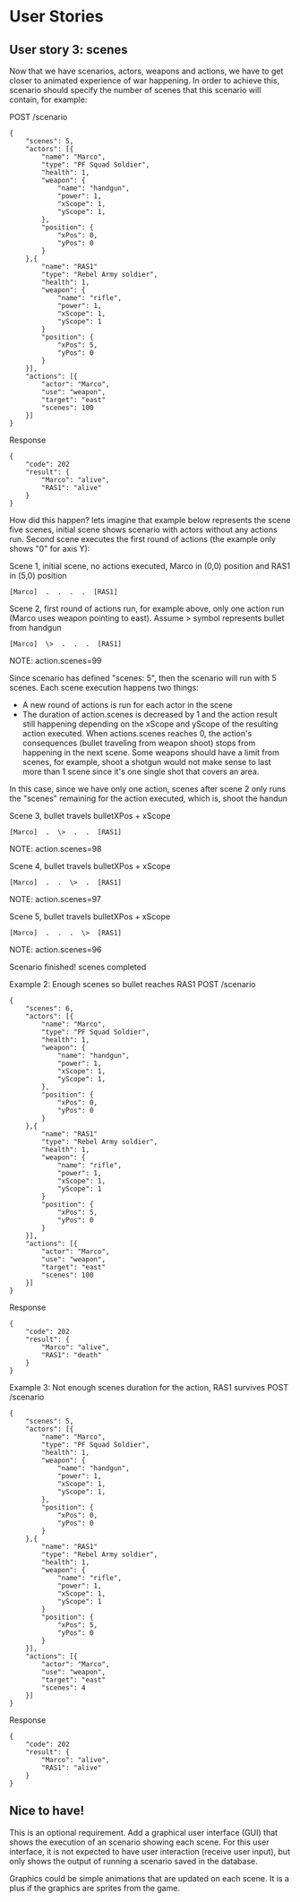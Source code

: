 # User Stories

## User story 3: scenes

Now that we have scenarios, actors, weapons and actions, we have to get closer to animated experience of war happening. In order to achieve this, scenario should specify the number of scenes that this scenario will contain, for example:

POST /scenario

```
{
    "scenes": 5,
    "actors": [{
        "name": "Marco",
        "type": "PF Squad Soldier",
        "health": 1,
        "weapon": {
            "name": "handgun",
            "power": 1,
            "xScope": 1,
            "yScope": 1,
        },
        "position": {
            "xPos": 0,
            "yPos": 0
        }
    },{
        "name": "RAS1"
        "type": "Rebel Army soldier",
        "health": 1,
        "weapon": {
            "name": "rifle",
            "power": 1,
            "xScope": 1,
            "yScope": 1
        }
        "position": {
            "xPos": 5,
            "yPos": 0
        }
    }],
    "actions": [{
        "actor": "Marco",
        "use": "weapon",
        "target": "east"
        "scenes": 100
    }]
}
```

Response
```
{
    "code": 202
    "result": {
        "Marco": "alive",
        "RAS1": "alive"
    }
}
```

How did this happen? lets imagine that example below represents the scene five scenes, initial scene shows scenario with actors without any actions run. Second scene executes the first round of actions (the example only shows "0" for axis Y):

Scene 1, initial scene, no actions executed, Marco in (0,0) position and RAS1 in (5,0) position

```
[Marco]  .  .  .  .  [RAS1]
```


Scene 2, first round of actions run, for example above, only one action run (Marco uses weapon pointing to east). Assume \> symbol represents bullet from handgun

```
[Marco]  \>  .  .  .  [RAS1]
```

NOTE: action.scenes=99

Since scenario has defined "scenes: 5", then the scenario will run with 5 scenes. Each scene execution happens two things:

* A new round of actions is run for each actor in the scene
* The duration of action.scenes is decreased by 1 and the action result still happening depending on the xScope and yScope of the resulting action executed. When actions.scenes reaches 0, the action's consequences (bullet traveling from weapon shoot) stops from happening in the next scene. Some weapons should have a limit from scenes, for example, shoot a shotgun would not make sense to last more than 1 scene since it's one single shot that covers an area.

In this case, since we have only one action, scenes after scene 2 only runs the "scenes" remaining for the action executed, which is, shoot the handun

Scene 3, bullet travels bulletXPos + xScope

```
[Marco]  .  \>  .  .  [RAS1]
```

NOTE: action.scenes=98

Scene 4, bullet travels bulletXPos + xScope

```
[Marco]  .  .  \>  .  [RAS1]
```

NOTE: action.scenes=97

Scene 5, bullet travels bulletXPos + xScope

```
[Marco]  .  .  .  \>  [RAS1]
```

NOTE: action.scenes=96

Scenario finished! scenes completed

Example 2: Enough scenes so bullet reaches RAS1
POST /scenario

```
{
    "scenes": 6,
    "actors": [{
        "name": "Marco",
        "type": "PF Squad Soldier",
        "health": 1,
        "weapon": {
            "name": "handgun",
            "power": 1,
            "xScope": 1,
            "yScope": 1,
        },
        "position": {
            "xPos": 0,
            "yPos": 0
        }
    },{
        "name": "RAS1"
        "type": "Rebel Army soldier",
        "health": 1,
        "weapon": {
            "name": "rifle",
            "power": 1,
            "xScope": 1,
            "yScope": 1
        }
        "position": {
            "xPos": 5,
            "yPos": 0
        }
    }],
    "actions": [{
        "actor": "Marco",
        "use": "weapon",
        "target": "east"
        "scenes": 100
    }]
}
```

Response
```
{
    "code": 202
    "result": {
        "Marco": "alive",
        "RAS1": "death"
    }
}
```

Example 3: Not enough scenes duration for the action, RAS1 survives
POST /scenario

```
{
    "scenes": 5,
    "actors": [{
        "name": "Marco",
        "type": "PF Squad Soldier",
        "health": 1,
        "weapon": {
            "name": "handgun",
            "power": 1,
            "xScope": 1,
            "yScope": 1,
        },
        "position": {
            "xPos": 0,
            "yPos": 0
        }
    },{
        "name": "RAS1"
        "type": "Rebel Army soldier",
        "health": 1,
        "weapon": {
            "name": "rifle",
            "power": 1,
            "xScope": 1,
            "yScope": 1
        }
        "position": {
            "xPos": 5,
            "yPos": 0
        }
    }],
    "actions": [{
        "actor": "Marco",
        "use": "weapon",
        "target": "east"
        "scenes": 4
    }]
}
```

Response
```
{
    "code": 202
    "result": {
        "Marco": "alive",
        "RAS1": "alive"
    }
}
```

## Nice to have!
This is an optional requirement. Add a graphical user interface (GUI) that shows the execution of an scenario showing each scene. For this user interface, 
it is not expected to have user interaction (receive user input), but only shows the output of running a scenario saved in the database.

Graphics could be simple animations that are updated on each scene. It is a plus if the graphics are sprites from the game.